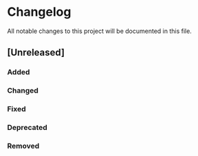 # Changelog

All notable changes to this project will be documented in this file.

## [Unreleased]

### Added

### Changed

### Fixed

### Deprecated

### Removed

